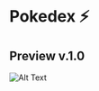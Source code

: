 # Pokedex ⚡
## Preview v.1.0
![Alt Text](https://raw.githubusercontent.com/dvrosenvb/StuffMedia/main/GifPokedex.gif)
